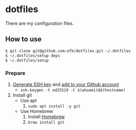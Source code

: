 # dotfiles

There are my configuration files.

## How to use

```bash
$ git clone git@github.com:ofk/dotfiles.git ~/.dotfiles
$ ~/.dotfiles/setup deps
$ ~/.dotfiles/setup
```

### Prepare

1. [Generate SSH key](https://docs.github.com/en/free-pro-team@latest/github/authenticating-to-github/connecting-to-github-with-ssh) and [add to your Github account](https://github.com/settings/keys)
   - `ssh-keygen -t ed25519 -C $(whoami)@$(hostname)`
1. Install git
   - Use apt
     1. `sudo apt install -y git`
   - Use Homebrew
     1. Install [Homebrew](http://brew.sh/)
     1. `brew install git`
